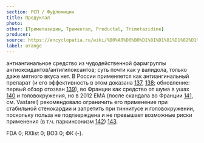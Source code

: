 ```yaml
---
section: РСП / Фуфломицин
title: Предуктал
photo:
other: [Триметазидин, Тримектал, Preductal, Trimetazidine]
producer:
source: https://encyclopatia.ru/wiki/%D0%A0%D0%B0%D1%81%D1%81%D1%82%D1%80%D0%B5%D0%BB%D1%8C%D0%BD%D1%8B%D0%B9_%D1%81%D0%BF%D0%B8%D1%81%D0%BE%D0%BA_%D0%BF%D1%80%D0%B5%D0%BF%D0%B0%D1%80%D0%B0%D1%82%D0%BE%D0%B2
label: orange
---
```


антиангинальное средство из чудодейственной фармгруппы антиоксидантов/антигипоксантов; суть почти как у валидола, только даже мятного вкуса нет. В России применяется как антиангинальный препарат (и его эффективность в этом доказана [137](https://www.ncbi.nlm.nih.gov/pubmed/16235330), [138](https://www.ncbi.nlm.nih.gov/pubmed/23200272); обновление: первый обзор отозван [139](https://www.ncbi.nlm.nih.gov/pubmed/28319269)), во Франции как средство от шума в ушах [140](http://www.ncbi.nlm.nih.gov/pubmed/2241001) и головокружения, но в 2012 EMA (после скандала во Франции [141](http://www.lexpress.fr/actualite/societe/sante/10-medicaments-a-retirer-du-marche_945306.html), см. Vastarel) рекомендовало ограничить его применение при стабильной стенокардии и запретить при тиннитусе и головокружении, поскольку польза не подтверждена и не превышает возможные риски применения (в т.ч. паркинсонизм [142](http://www.ncbi.nlm.nih.gov/pubmed/22044594)) [143](http://www.ema.europa.eu/docs/en_GB/document_library/Press_release/2012/06/WC500129070.pdf).

FDA 0; RXlist 0; ВОЗ 0; ФК (-).
